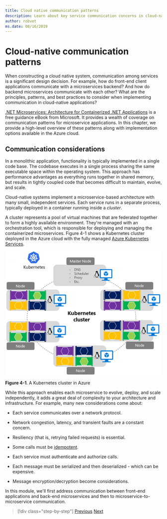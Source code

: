 ```yaml
---
title: Cloud native communication patterns
description: Learn about key service communication concerns in cloud-native applications
author: robvet
ms.date: 08/16/2019
---
```

# Cloud-native communication patterns

When constructing a cloud native system, communication among services is a significant design decision. For example, how do front-end client applications communicate with a microservices backend? And how do backend microservices communicate with each other? What are the principles, patterns, and best practices to consider when implementing communication in cloud-native applications?

[.NET Microservices: Architecture for Containerized .NET Applications](https://docs.microsoft.com/dotnet/standard/microservices-architecture/) is a free guidance eBook from Microsoft. It provides a wealth of coverage on communication patterns for microservice applications. In this chapter, we provide a high-level overview of these patterns along with implementation options available in the Azure cloud.

## Communication considerations

In a monolithic application, functionality is typically implemented in a single code base. The codebase executes in a single process sharing the same executable space within the operating system. This approach has performance advantages as everything runs together in shared memory, but results in tightly coupled code that becomes difficult to maintain, evolve, and scale.

Cloud-native systems implement a microservice-based architecture with many small, independent services. Each service runs in a separate process, typically deployed in a container running inside a *cluster*.

A cluster represents a pool of virtual machines that are federated together to form a highly available environment. They're managed with an orchestration tool, which is responsible for deploying and managing the containerized microservices. Figure 4-1 shows a Kubernetes cluster deployed in the Azure cloud with the fully managed [Azure Kubernetes Services](https://docs.microsoft.com/azure/aks/intro-kubernetes).

![A Kubernetes cluster in Azure](media/kubernetes-cluster-in-azure.png)

**Figure 4-1**. A Kubernetes cluster in Azure

While this approach enables each microservice to evolve, deploy, and scale independently, it adds a great deal of complexity to your architecture and infrastructure. For example, many new considerations come about:

- Each service communicates over a network protocol.

- Network congestion, latency, and transient faults are a constant concern.

- Resiliency (that is, retrying failed requests) is essential.

- Some calls must be [idempotent](https://www.restapitutorial.com/lessons/idempotency.html).

- Each service must authenticate and authorize calls.

- Each message must be serialized and then deserialized - which can be expensive.

- Message encryption/decryption become considerations.

In this module, we'll first address communication between front-end applications and back-end microservices and then to microservice-to-microservice communication.

>[!div class="step-by-step"]
>[Previous](centralized-configuration.md)
>[Next](front-end-communication.md)
